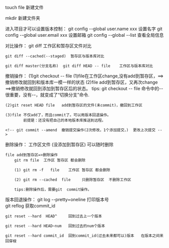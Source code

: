 touch file  新建文件

mkdir   新建文件夹  

进入项目才可以设置版本控制：
    git config --global user.name xxx   设置名字
    git config --global user.email xxx  设置邮箱
    git config --global --list 查看全局信息




对比操作：
    git diff    工作区和暂存区文件对比

    git diff --cached(--staged)  暂存区与版本库对比

    git diff master(分支名称)  git diff HEAD -- file    工作区与版本库对比 




撤销操作：
    (1)git checkout -- file
        (1)file在工作区change,没有add到暂存区，==>撤销修改就回到和版本库一模一样的状态
        (2)file add到暂存区，又再次change ==>撤销修改就回到添加到暂存区后的状态。
        tips: git checkout -- file 命令中的--很重要，没有--，就变成了“切换分支”命令.

    (2)git reset HEAD file   add到暂存区的文件(未commit)，撤回到工作区

    (3)file 不仅add了，而且commit了。可以用版本回退操作。
            前提是：还没有把自己的本地版本库推送到远程。

    <!-- git commit --amend  撤销提交操作(2次修改，1个添加提交，)  更改上次提交 -->



删除操作：
    工作区文件 (没添加到暂存区)  可以随时删除

    file add到暂存区=>删除操作
        git rm file  工作区 暂存区 都会删除

        (1) git rm -f   file	工作区 暂存区 都会删除

        (2) git rm --cached  file	  只删除暂存区  不删除工作区

        tips:删除操作后，需要git  commit操作。



版本回退操作：
    git log --pretty=oneline    打印版本号   
    git reflog      获取commit_id 

    git reset --hard  HEAD^     回到过去上一个版本

    git reset --hard HEAD~num   回到过去的num个版本

    git reset --hard commit_id  回到commit_id(过去未来都可以)版本   在版本之间来回穿梭
